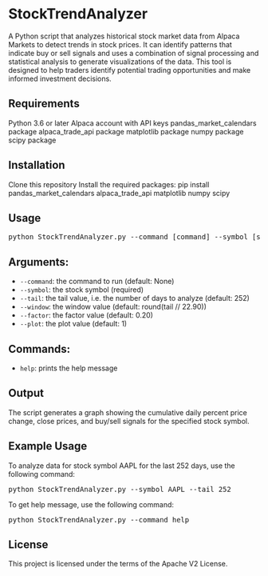 # StockTrendAnalyzer
A Python script that analyzes historical stock market data from Alpaca Markets to detect trends in stock prices. It can identify patterns that indicate buy or sell signals and uses a combination of signal processing and statistical analysis to generate visualizations of the data. This tool is designed to help traders identify potential trading opportunities and make informed investment decisions.

## Requirements
Python 3.6 or later
Alpaca account with API keys
pandas_market_calendars package
alpaca_trade_api package
matplotlib package
numpy package
scipy package
## Installation
Clone this repository
Install the required packages: pip install pandas_market_calendars alpaca_trade_api matplotlib numpy scipy
## Usage
<pre>
python StockTrendAnalyzer.py --command [command] --symbol [symbol] --tail [tail] --window [window] --factor [factor] --plot [plot]
</pre>

## Arguments:
- `--command`: the command to run (default: None)
- `--symbol`: the stock symbol (required)
- `--tail`: the tail value, i.e. the number of days to analyze (default: 252)
- `--window`: the window value (default: round(tail // 22.90))
- `--factor`: the factor value (default: 0.20)
- `--plot`: the plot value (default: 1)
## Commands:
- `help`: prints the help message
## Output
The script generates a graph showing the cumulative daily percent price change, close prices, and buy/sell signals for the specified stock symbol.

## Example Usage
To analyze data for stock symbol AAPL for the last 252 days, use the following command:

<pre>
python StockTrendAnalyzer.py --symbol AAPL --tail 252
</pre>

To get help message, use the following command:

<pre>
python StockTrendAnalyzer.py --command help
</pre>

## License
This project is licensed under the terms of the Apache V2 License.
